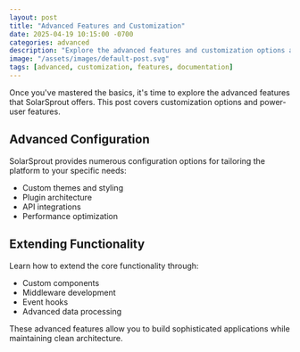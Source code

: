 ```yaml
---
layout: post
title: "Advanced Features and Customization"
date: 2025-04-19 10:15:00 -0700
categories: advanced
description: "Explore the advanced features and customization options available in SolarSprout."
image: "/assets/images/default-post.svg"
tags: [advanced, customization, features, documentation]
---
```


Once you've mastered the basics, it's time to explore the advanced features that SolarSprout offers. This post covers customization options and power-user features.

## Advanced Configuration

SolarSprout provides numerous configuration options for tailoring the platform to your specific needs:

- Custom themes and styling
- Plugin architecture
- API integrations
- Performance optimization

## Extending Functionality

Learn how to extend the core functionality through:

- Custom components
- Middleware development
- Event hooks
- Advanced data processing

These advanced features allow you to build sophisticated applications while maintaining clean architecture.

